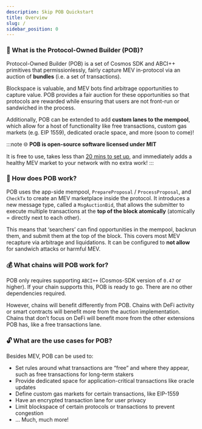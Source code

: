 ```yaml
---
description: Skip POB Quickstart
title: Overview
slug: /
sidebar_position: 0
---
```


### 🤔 What is the Protocol-Owned Builder (POB)?

Protocol-Owned Builder (POB) is a set of Cosmos SDK and ABCI++ primitives that permissionlessly, fairly capture MEV in-protocol via an auction of **bundles** (i.e. a set of transactions).

Blockspace is valuable, and MEV bots find arbitrage opportunities to capture value. POB provides a fair auction for these opportunities so that protocols are rewarded while ensuring that users are not front-run or sandwiched in the process.

Additionally, POB can be extended to add **custom lanes to the mempool**, which allow for a host of functionality like free transactions, custom gas markets (e.g. EIP 1559), dedicated oracle space, and more (soon to come)!

:::note 🌐 **POB is open-source software licensed under MIT**

It is free to use, takes less than [20 mins to set up](https://github.com/skip-mev/pob#protocol-owned-builder), and immediately adds a healthy MEV market to your network with no extra work!
:::

### 🧱 How does POB work?

POB uses the app-side mempool, `PrepareProposal` / `ProcessProposal`, and `CheckTx` to create an MEV marketplace inside the protocol. It introduces a new message type, called a `MsgAuctionBid`, that allows the submitter to execute multiple transactions at the **top of the block atomically** (atomically = directly next to each other).

This means that ‘searchers’ can find opportunities in the mempool, backrun them, and submit them at the top of the block. This covers most MEV recapture via arbitrage and liquidations. It can be configured to **not allow** for sandwich attacks or harmful MEV.

### 💰 What chains will POB work for?

POB only requires supporting `ABCI++` (Cosmos-SDK version of `0.47` or higher). If your chain supports this, POB is ready to go. There are no other dependencies required.

However, chains will benefit differently from POB. Chains with DeFi activity or smart contracts will benefit more from the auction implementation. Chains that don’t focus on DeFi will benefit more from the other extensions POB has, like a free transactions lane.

### 🔓 What are the use cases for POB?

Besides MEV, POB can be used to:

- Set rules around what transactions are “free” and where they appear, such as free transactions for long-term stakers
- Provide dedicated space for application-critical transactions like oracle updates
- Define custom gas markets for certain transactions, like EIP-1559
- Have an encrypted transaction lane for user privacy
- Limit blockspace of certain protocols or transactions to prevent congestion
- … Much, much more!
